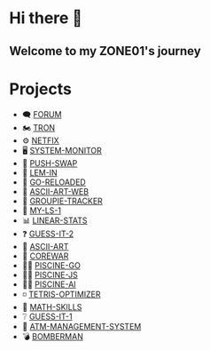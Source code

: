 # Hi there 👋
##  Welcome to my ZONE01's journey

#  Projects
+  🗨️ [FORUM](https://github.com/MyZone01/forum)
+  🏍️ [TRON](https://github.com/MyZone01/tron)
+  ⚙️ [NETFIX](https://github.com/MyZone01/netfix)
+  🖥️ [SYSTEM-MONITOR](https://github.com/MyZone01/system-monitor)
+  🔀 [PUSH-SWAP](https://github.com/MyZone01/push-swap)
+  🐜 [LEM-IN](https://github.com/MyZone01/lem-in)
+  📝 [GO-RELOADED](https://github.com/MyZone01/go-reloaded)
+  🎨 [ASCII-ART-WEB](https://github.com/MyZone01/ascii-art-web)
+  🎤 [GROUPIE-TRACKER](https://github.com/MyZone01/groupie-tracker)
+  📂 [MY-LS-1](https://github.com/MyZone01/my-ls-1)
+  📊 [LINEAR-STATS](https://github.com/MyZone01/linear-stats)
+  ❓ [GUESS-IT-2](https://github.com/MyZone01/guess-it-2)
+  🎨 [ASCII-ART](https://github.com/MyZone01/ascii-art)
+  🤖 [COREWAR](https://github.com/MyZone01/corewar)
+  🏊‍♂️ [PISCINE-GO](https://github.com/MyZone01/piscine-go)
+  🏊‍♂️ [PISCINE-JS](https://github.com/MyZone01/piscine-js)
+  🏊‍♂️ [PISCINE-AI](https://github.com/MyZone01/piscine-ai)
+  ◽ [TETRIS-OPTIMIZER](https://github.com/MyZone01/tetris-optimizer)
+  🔢 [MATH-SKILLS](https://github.com/MyZone01/math-skills)
+  ❔ [GUESS-IT-1](https://github.com/MyZone01/guess-it-1)
+  🏧 [ATM-MANAGEMENT-SYSTEM](https://github.com/MyZone01/atm-management-system)
+  💣 [BOMBERMAN](https://github.com/MyZone01/make-your-game)

